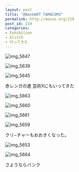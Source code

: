 ```yaml
---
layout: post
title: "@BankART TAMACOM3"
permalink: http://moxus.org/219
post_id: 219
categories: 
- Exhibition
- Glitch
- 行ってきた
---
```


![img_5647](http://moxuse.org/wordpress/wp-content/uploads/2009/03/img_5647.jpg)


![img_5639](http://moxuse.org/wordpress/wp-content/uploads/2009/03/img_5639.jpg)


![img_5645](http://moxuse.org/wordpress/wp-content/uploads/2009/03/img_5645.jpg)

赤レンガの進
芸術Xにもいってきた


![img_5663](http://moxuse.org/wordpress/wp-content/uploads/2009/03/img_5663.jpg)


![img_5660](http://moxuse.org/wordpress/wp-content/uploads/2009/03/img_5660.jpg)


![img_5661](http://moxuse.org/wordpress/wp-content/uploads/2009/03/img_5661.jpg)


![img_5659](http://moxuse.org/wordpress/wp-content/uploads/2009/03/img_5659.jpg)

クリ−チャーもおおきくなった。


![img_5653](http://moxuse.org/wordpress/wp-content/uploads/2009/03/img_5653.jpg)


![img_5664](http://moxuse.org/wordpress/wp-content/uploads/2009/03/img_5664.jpg)

さようならバンク